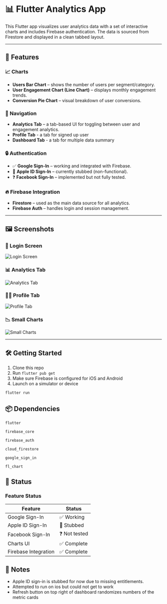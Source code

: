 # 📊 Flutter Analytics App

This Flutter app visualizes user analytics data with a set of interactive charts and includes Firebase authentication. The data is sourced from Firestore and displayed in a clean tabbed layout.

---

## 🚀 Features

### 📈 Charts

- **Users Bar Chart** – shows the number of users per segment/category.
- **User Engagement Chart (Line Chart)** – displays monthly engagement trends.
- **Conversion Pie Chart** – visual breakdown of user conversions.

### 🧭 Navigation

- **Analytics Tab** – a tab-based UI for toggling between user and engagement analytics.
- **Profile Tab** - a tab for signed up user
- **Dashboard Tab** - a tab for multiple data summary

### 🔒 Authentication

- ✅ **Google Sign-In** – working and integrated with Firebase.
- 🚫 **Apple ID Sign-In** – currently stubbed (non-functional).
- ❓ **Facebook Sign-In** – implemented but not fully tested.

### 🔥 Firebase Integration

- **Firestore** – used as the main data source for all analytics.
- **Firebase Auth** – handles login and session management.

---

## 🖼️ Screenshots

### 🔐 Login Screen
![Login Screen](assets/screenshots/login-page.png)

### 📊 Analytics Tab
![Analytics Tab](assets/screenshots/analytics-tab.png)

### 🧑‍💻 Profile Tab
![Profile Tab](assets/screenshots/profile.png)

### 📉 Small Charts
![Small Charts](assets/screenshots/charts.png)

---

## 🛠️ Getting Started

1. Clone this repo
2. Run `flutter pub get`
3. Make sure Firebase is configured for iOS and Android
4. Launch on a simulator or device

```bash
flutter run
```

## 📦 Dependencies
```
flutter

firebase_core

firebase_auth

cloud_firestore

google_sign_in

fl_chart
```

## 🧪 Status
### Feature	Status

| Feature              | Status       |
| -------------------- | ------------ |
| Google Sign-In       | ✅ Working    |
| Apple ID Sign-In     | 🚫 Stubbed   |
| Facebook Sign-In     | ❓ Not tested |
| Charts UI            | ✅ Complete   |
| Firebase Integration | ✅ Complete   |


## 📌 Notes
- Apple ID sign-in is stubbed for now due to missing entitlements.
- Attempted to run on ios but could not get to work
- Refresh button on top right of dashboard randomizes numbers of the metric cards

